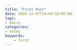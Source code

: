 ```yaml
---
title: "First Post"
date: 2020-12-07T14:03:51+07:00
tags:
- dairy
categories:
- notes
keywords:
    - first
---
```


